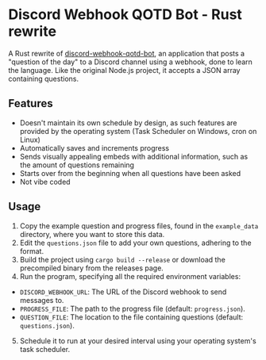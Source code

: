 # Discord Webhook QOTD Bot - Rust rewrite

A Rust rewrite of [discord-webhook-qotd-bot](https://github.com/mrrfv/discord-webhook-qotd-bot), an application that posts a "question of the day" to a Discord channel using a webhook, done to learn the language. Like the original Node.js project, it accepts a JSON array containing questions.

## Features

- Doesn't maintain its own schedule by design, as such features are provided by the operating system (Task Scheduler on Windows, cron on Linux)
- Automatically saves and increments progress
- Sends visually appealing embeds with additional information, such as the amount of questions remaining
- Starts over from the beginning when all questions have been asked
- Not vibe coded

## Usage

1. Copy the example question and progress files, found in the `example_data` directory, where you want to store this data.
2. Edit the `questions.json` file to add your own questions, adhering to the format.
3. Build the project using `cargo build --release` or download the precompiled binary from the releases page.
4. Run the program, specifying all the required environment variables:

- `DISCORD_WEBHOOK_URL`: The URL of the Discord webhook to send messages to.
- `PROGRESS_FILE`: The path to the progress file (default: `progress.json`).
- `QUESTION_FILE`: The location to the file containing questions (default: `questions.json`).

5. Schedule it to run at your desired interval using your operating system's task scheduler.
